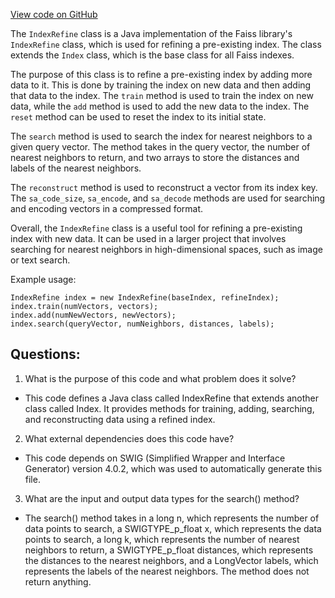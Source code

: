 [View code on GitHub](https://github.com/misbahsy/the-algorithm/ann/src/main/java/com/twitter/ann/faiss/swig/IndexRefine.java)

The `IndexRefine` class is a Java implementation of the Faiss library's `IndexRefine` class, which is used for refining a pre-existing index. The class extends the `Index` class, which is the base class for all Faiss indexes. 

The purpose of this class is to refine a pre-existing index by adding more data to it. This is done by training the index on new data and then adding that data to the index. The `train` method is used to train the index on new data, while the `add` method is used to add the new data to the index. The `reset` method can be used to reset the index to its initial state.

The `search` method is used to search the index for nearest neighbors to a given query vector. The method takes in the query vector, the number of nearest neighbors to return, and two arrays to store the distances and labels of the nearest neighbors. 

The `reconstruct` method is used to reconstruct a vector from its index key. The `sa_code_size`, `sa_encode`, and `sa_decode` methods are used for searching and encoding vectors in a compressed format.

Overall, the `IndexRefine` class is a useful tool for refining a pre-existing index with new data. It can be used in a larger project that involves searching for nearest neighbors in high-dimensional spaces, such as image or text search. 

Example usage:

```
IndexRefine index = new IndexRefine(baseIndex, refineIndex);
index.train(numVectors, vectors);
index.add(numNewVectors, newVectors);
index.search(queryVector, numNeighbors, distances, labels);
```
## Questions: 
 1. What is the purpose of this code and what problem does it solve?
- This code defines a Java class called IndexRefine that extends another class called Index. It provides methods for training, adding, searching, and reconstructing data using a refined index.

2. What external dependencies does this code have?
- This code depends on SWIG (Simplified Wrapper and Interface Generator) version 4.0.2, which was used to automatically generate this file.

3. What are the input and output data types for the search() method?
- The search() method takes in a long n, which represents the number of data points to search, a SWIGTYPE_p_float x, which represents the data points to search, a long k, which represents the number of nearest neighbors to return, a SWIGTYPE_p_float distances, which represents the distances to the nearest neighbors, and a LongVector labels, which represents the labels of the nearest neighbors. The method does not return anything.